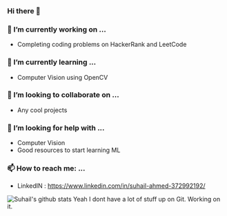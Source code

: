 ### Hi there 👋

### 🔭 I’m currently working on ...
- Completing coding problems on HackerRank and LeetCode

### 🌱 I’m currently learning ...
- Computer Vision using OpenCV

### 👯 I’m looking to collaborate on ...
- Any cool projects

### 🤔 I’m looking for help with ...
- Computer Vision
- Good resources to start learning ML

### 📫 How to reach me: ...
- LinkedIN : https://www.linkedin.com/in/suhail-ahmed-372992192/

![Suhail's github stats](https://github-readme-stats.vercel.app/api?username=SuhailAhmedVelorum&count_private=false)
Yeah I dont have a lot of stuff up on Git. Working on it.
